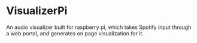# VisualizerPi
An audio visualizer built for raspberry pi, which takes Spotify input through a web portal, and generates on page visualization for it.
